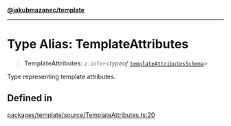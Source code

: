 [**@jakubmazanec/template**](../README.md)

---

# Type Alias: TemplateAttributes

> **TemplateAttributes**: `z.infer`\<_typeof_
> [`templateAttributesSchema`](../variables/templateAttributesSchema.md)\>

Type representing template attributes.

## Defined in

[packages/template/source/TemplateAttributes.ts:20](https://github.com/jakubmazanec/tools/blob/077fa4993ebe623b1c463499cc41912353ae6eb1/packages/template/source/TemplateAttributes.ts#L20)
